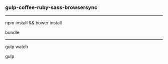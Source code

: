 ### gulp-coffee-ruby-sass-browsersync
---
npm install && bower install

bundle

----

gulp watch

gulp


